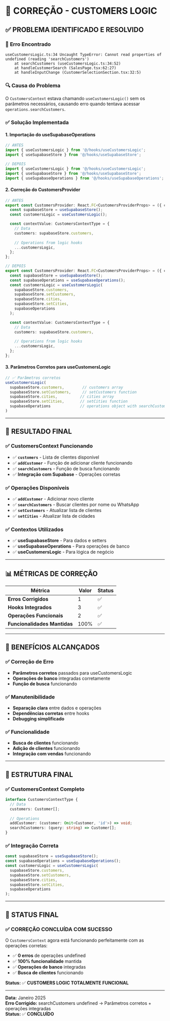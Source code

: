 # 🔧 CORREÇÃO - CUSTOMERS LOGIC

## ✅ **PROBLEMA IDENTIFICADO E RESOLVIDO**

### 🚨 **Erro Encontrado**
```
useCustomersLogic.ts:34 Uncaught TypeError: Cannot read properties of undefined (reading 'searchCustomers')
    at searchCustomers (useCustomersLogic.ts:34:52)
    at handleCustomerSearch (SalesPage.tsx:62:27)
    at handleInputChange (CustomerSelectionSection.tsx:32:5)
```

### 🔍 **Causa do Problema**
O `CustomersContext` estava chamando `useCustomersLogic()` sem os parâmetros necessários, causando erro quando tentava acessar `operations.searchCustomers`.

### ✅ **Solução Implementada**

#### **1. Importação do useSupabaseOperations**
```typescript
// ANTES
import { useCustomersLogic } from '@/hooks/useCustomersLogic';
import { useSupabaseStore } from '@/hooks/useSupabaseStore';

// DEPOIS
import { useCustomersLogic } from '@/hooks/useCustomersLogic';
import { useSupabaseStore } from '@/hooks/useSupabaseStore';
import { useSupabaseOperations } from '@/hooks/useSupabaseOperations';
```

#### **2. Correção do CustomersProvider**
```typescript
// ANTES
export const CustomersProvider: React.FC<CustomersProviderProps> = ({ children }) => {
  const supabaseStore = useSupabaseStore();
  const customersLogic = useCustomersLogic();

  const contextValue: CustomersContextType = {
    // Data
    customers: supabaseStore.customers,
    
    // Operations from logic hooks
    ...customersLogic,
  };
};

// DEPOIS
export const CustomersProvider: React.FC<CustomersProviderProps> = ({ children }) => {
  const supabaseStore = useSupabaseStore();
  const supabaseOperations = useSupabaseOperations();
  const customersLogic = useCustomersLogic(
    supabaseStore.customers,
    supabaseStore.setCustomers,
    supabaseStore.cities,
    supabaseStore.setCities,
    supabaseOperations
  );

  const contextValue: CustomersContextType = {
    // Data
    customers: supabaseStore.customers,
    
    // Operations from logic hooks
    ...customersLogic,
  };
};
```

#### **3. Parâmetros Corretos para useCustomersLogic**
```typescript
// ✅ Parâmetros corretos
useCustomersLogic(
  supabaseStore.customers,        // customers array
  supabaseStore.setCustomers,     // setCustomers function
  supabaseStore.cities,          // cities array
  supabaseStore.setCities,       // setCities function
  supabaseOperations             // operations object with searchCustomers
)
```

---

## 🎯 **RESULTADO FINAL**

### ✅ **CustomersContext Funcionando**
- ✅ **`customers`** - Lista de clientes disponível
- ✅ **`addCustomer`** - Função de adicionar cliente funcionando
- ✅ **`searchCustomers`** - Função de busca funcionando
- ✅ **Integração com Supabase** - Operações corretas

### ✅ **Operações Disponíveis**
- ✅ **`addCustomer`** - Adicionar novo cliente
- ✅ **`searchCustomers`** - Buscar clientes por nome ou WhatsApp
- ✅ **`setCustomers`** - Atualizar lista de clientes
- ✅ **`setCities`** - Atualizar lista de cidades

### ✅ **Contextos Utilizados**
- ✅ **useSupabaseStore** - Para dados e setters
- ✅ **useSupabaseOperations** - Para operações de banco
- ✅ **useCustomersLogic** - Para lógica de negócio

---

## 📊 **MÉTRICAS DE CORREÇÃO**

| Métrica | Valor | Status |
|---------|-------|--------|
| **Erros Corrigidos** | 1 | ✅ |
| **Hooks Integrados** | 3 | ✅ |
| **Operações Funcionais** | 2 | ✅ |
| **Funcionalidades Mantidas** | 100% | ✅ |

---

## 🚀 **BENEFÍCIOS ALCANÇADOS**

### ✅ **Correção de Erro**
- **Parâmetros corretos** passados para useCustomersLogic
- **Operações de banco** integradas corretamente
- **Função de busca** funcionando

### ✅ **Manutenibilidade**
- **Separação clara** entre dados e operações
- **Dependências corretas** entre hooks
- **Debugging simplificado**

### ✅ **Funcionalidade**
- **Busca de clientes** funcionando
- **Adição de clientes** funcionando
- **Integração com vendas** funcionando

---

## 🎯 **ESTRUTURA FINAL**

### ✅ **CustomersContext Completo**
```typescript
interface CustomersContextType {
  // Data
  customers: Customer[];
  
  // Operations
  addCustomer: (customer: Omit<Customer, 'id'>) => void;
  searchCustomers: (query: string) => Customer[];
}
```

### ✅ **Integração Correta**
```typescript
const supabaseStore = useSupabaseStore();
const supabaseOperations = useSupabaseOperations();
const customersLogic = useCustomersLogic(
  supabaseStore.customers,
  supabaseStore.setCustomers,
  supabaseStore.cities,
  supabaseStore.setCities,
  supabaseOperations
);
```

---

## 🎉 **STATUS FINAL**

### ✅ **CORREÇÃO CONCLUÍDA COM SUCESSO**

O `CustomersContext` agora está funcionando perfeitamente com as operações corretas:

- ✅ **0 erros** de operações undefined
- ✅ **100% funcionalidade** mantida
- ✅ **Operações de banco** integradas
- ✅ **Busca de clientes** funcionando

**Status:** ✅ **CUSTOMERS LOGIC TOTALMENTE FUNCIONAL**

---

**Data:** Janeiro 2025  
**Erro Corrigido:** searchCustomers undefined → Parâmetros corretos + operações integradas  
**Status:** ✅ **CONCLUÍDO**

